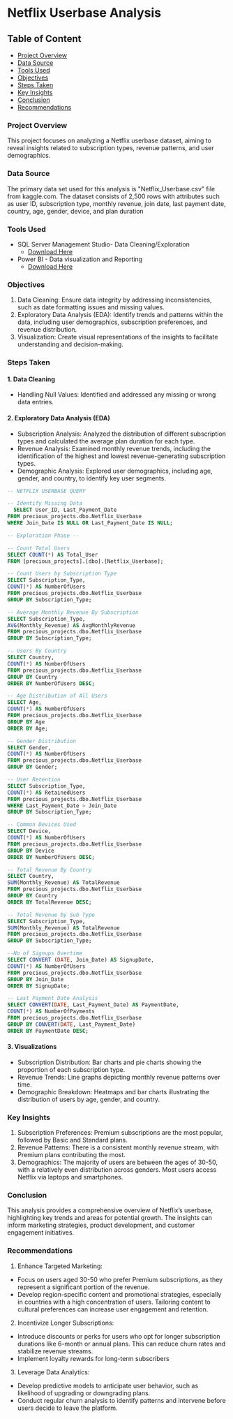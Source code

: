 # Netflix Userbase Analysis

## Table of Content
- [Project Overview](#project-overview)
- [Data Source](#data-source)
- [Tools Used](#tools-used)
- [Objectives](#objectives)
- [Steps Taken](#steps-taken)
- [Key Insights](#key-insights)
- [Conclusion](#conclusion)
- [Recommendations](#recommendations)
  
### Project Overview
This project focuses on analyzing a Netflix userbase dataset, aiming to reveal insights related to subscription types, revenue patterns, and user demographics. 

### Data Source 
The primary data set used for this analysis is "Netflix_Userbase.csv" file from kaggle.com.
The dataset consists of 2,500 rows with attributes such as user ID, subscription type, monthly revenue, join date, last payment date, country, age, gender, device, and plan duration 

### Tools Used
- SQL Server Management Studio- Data Cleaning/Exploration
  - [Download Here](https://learn.microsoft.com/en-us/sql/ssms/download-sql-server-management-studio-ssms?view=sql-server-ver16)
- Power BI - Data visualization and Reporting
  - [Download Here](https://www.microsoft.com/en-us/download/details.aspx?id=58494)

### Objectives
1. Data Cleaning: Ensure data integrity by addressing inconsistencies, such as date formatting issues and missing values.
2. Exploratory Data Analysis (EDA): Identify trends and patterns within the data, including user demographics, subscription preferences, and revenue distribution.
3. Visualization: Create visual representations of the insights to facilitate understanding and decision-making.

### Steps Taken
#### 1. Data Cleaning
- Handling Null Values: Identified and addressed any missing or wrong data entries.

#### 2. Exploratory Data Analysis (EDA)
- Subscription Analysis: Analyzed the distribution of different subscription types and calculated the average plan duration for each type.
- Revenue Analysis: Examined monthly revenue trends, including the identification of the highest and lowest revenue-generating subscription types.
- Demographic Analysis: Explored user demographics, including age, gender, and country, to identify key user segments.

```SQL
-- NETFLIX USERBASE QUERY

-- Identify Missing Data
  SELECT User_ID, Last_Payment_Date
FROM precious_projects.dbo.Netflix_Userbase
WHERE Join_Date IS NULL OR Last_Payment_Date IS NULL;

-- Exploration Phase --

-- Count Total Users
SELECT COUNT(*) AS Total_User
FROM [precious_projects].[dbo].[Netflix_Userbase]; 

-- Count Users by Subscription Type
SELECT Subscription_Type, 
COUNT(*) AS NumberOfUsers
FROM precious_projects.dbo.Netflix_Userbase
GROUP BY Subscription_Type;

-- Average Monthly Revenue By Subscription
SELECT Subscription_Type, 
AVG(Monthly_Revenue) AS AvgMonthlyRevenue
FROM precious_projects.dbo.Netflix_Userbase
GROUP BY Subscription_Type;

-- Users By Country
SELECT Country, 
COUNT(*) AS NumberOfUsers
FROM precious_projects.dbo.Netflix_Userbase
GROUP BY Country
ORDER BY NumberOfUsers DESC;

-- Age Distribution of All Users
SELECT Age, 
COUNT(*) AS NumberOfUsers
FROM precious_projects.dbo.Netflix_Userbase
GROUP BY Age
ORDER BY Age;

-- Gender Distribution
SELECT Gender, 
COUNT(*) AS NumberOfUsers
FROM precious_projects.dbo.Netflix_Userbase
GROUP BY Gender;

-- User Retention
SELECT Subscription_Type, 
COUNT(*) AS RetainedUsers
FROM precious_projects.dbo.Netflix_Userbase
WHERE Last_Payment_Date > Join_Date 
GROUP BY Subscription_Type;

-- Common Devices Used
SELECT Device, 
COUNT(*) AS NumberOfUsers
FROM precious_projects.dbo.Netflix_Userbase
GROUP BY Device
ORDER BY NumberOfUsers DESC;

-- Total Revenue By Country
SELECT Country, 
SUM(Monthly_Revenue) AS TotalRevenue
FROM precious_projects.dbo.Netflix_Userbase
GROUP BY Country
ORDER BY TotalRevenue DESC;

-- Total Revenue by Sub Type
SELECT Subscription_Type, 
SUM(Monthly_Revenue) AS TotalRevenue
FROM precious_projects.dbo.Netflix_Userbase
GROUP BY Subscription_Type;

--No of Signups Overtime
SELECT CONVERT (DATE, Join_Date) AS SignupDate, 
COUNT(*) AS NumberOfUsers
FROM precious_projects.dbo.Netflix_Userbase
GROUP BY Join_Date 
ORDER BY SignupDate;

-- Last Payment Date Analysis
SELECT CONVERT(DATE, Last_Payment_Date) AS PaymentDate, 
COUNT(*) AS NumberOfPayments
FROM precious_projects.dbo.Netflix_Userbase
GROUP BY CONVERT(DATE, Last_Payment_Date)
ORDER BY PaymentDate DESC;
```
#### 3. Visualizations
- Subscription Distribution: Bar charts and pie charts showing the proportion of each subscription type.
- Revenue Trends: Line graphs depicting monthly revenue patterns over time.
- Demographic Breakdown: Heatmaps and bar charts illustrating the distribution of users by age, gender, and country.

### Key Insights
1. Subscription Preferences: Premium subscriptions are the most popular, followed by Basic and Standard plans.
2. Revenue Patterns: There is a consistent monthly revenue stream, with Premium plans contributing the most.
3. Demographics: The majority of users are between the ages of 30-50, with a relatively even distribution across genders. Most users access Netflix via laptops and smartphones.

### Conclusion
This analysis provides a comprehensive overview of Netflix’s userbase, highlighting key trends and areas for potential growth.
The insights can inform marketing strategies, product development, and customer engagement initiatives.

### Recommendations
1. Enhance Targeted Marketing:
  - Focus on users aged 30-50 who prefer Premium subscriptions, as they represent a significant portion of the revenue.
  - Develop region-specific content and promotional strategies, especially in countries with a high concentration of users. Tailoring content to cultural preferences can increase user engagement and retention.

2. Incentivize Longer Subscriptions:
  - Introduce discounts or perks for users who opt for longer subscription durations like 6-month or annual plans. This can reduce churn rates and stabilize revenue streams.
  - Implement loyalty rewards for long-term subscribers

3. Leverage Data Analytics:
  - Develop predictive models to anticipate user behavior, such as likelihood of upgrading or downgrading plans.
  - Conduct regular churn analysis to identify patterns and intervene before users decide to leave the platform.
